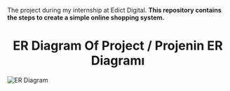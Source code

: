 The project during my internship at Edict Digital. __This repository contains the steps to create a simple online shopping system.__

<h1 align="center">ER Diagram Of Project / Projenin ER Diagramı</h1>


  <img src="ER_Fiagram_Of_Project.svg" alt="ER Diagram">

